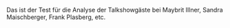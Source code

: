 Das ist der Test für die Analyse der Talkshowgäste bei Maybrit Illner, Sandra Maischberger, Frank Plasberg, etc.
